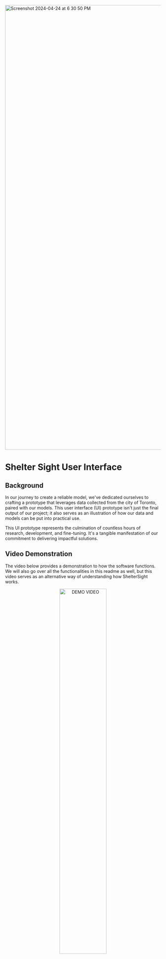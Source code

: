 <img width="1437" alt="Screenshot 2024-04-24 at 6 30 50 PM" src="https://github.com/Tomasdfgh/RBCs_Borealis_AIs_Shelter_Occupancy_Forecast/assets/105636722/2f893bee-4825-437b-9fda-5dacf9281ac7">

# Shelter Sight User Interface
## Background
In our journey to create a reliable model, we've dedicated ourselves to crafting a prototype that leverages data collected from the city of Toronto, paired with our models. This user interface (UI) prototype isn't just the final output of our project; it also serves as an illustration of how our data and models can be put into practical use.

This UI prototype represents the culmination of countless hours of research, development, and fine-tuning. It's a tangible manifestation of our commitment to delivering impactful solutions.

## Video Demonstration
The video below provides a demonstration to how the software functions. We will also go over all the functionalities in this readme as well, but this video serves as an alternative way of understanding how ShelterSight works. 

<div align="center">
    <a href="https://www.youtube.com/watch?v=-DDK9pMYjrk">
    <img src="https://img.youtube.com/vi/-DDK9pMYjrk/0.jpg" alt="DEMO VIDEO" style="width:55%;">
    <p>Shelter Sight Demo</p>
  </a>
</div>

## Shelter Selection

In order to view any information about any shelters, you will have to select the program ID of the shelters in the dropdown of Shelter Selection. Once your shelter have been selected, click on the add button. The Selected Shelters count will increment by 1 when the shelter has been added.

<p align="center">
  <img src="https://github.com/Tomasdfgh/RBCs_Borealis_AIs_Shelter_Occupancy_Forecast/assets/86145397/5fa92fd6-c396-4d89-b6c4-238e4fa535aa" width="650" alt="chessBoard">
  <br>
  <em>Figure 1: Shelter 11895 selected and click on add to increment the counter by 1</em>
</p>

## Shelter Information

This section will display the information of the shelters that you have selected. Click on the Program ID's dropdown, and the options available are the Program IDs of all the shelters that you have selected. Once you clicked on any of the Program IDs, its information will show up in the rest of the sections. Information that is viewable in this section incldues the Organization name, Shelter Group, Location Name, Location Address, Postal Code, and Capacity Type. This section is important as the chosen shelter will be the shelter displayed in the "Output" section and the second graph type as well (more information on that in the "Change and View Graph" section.

<p align="center">
  <img src="https://github.com/Tomasdfgh/RBCs_Borealis_AIs_Shelter_Occupancy_Forecast/assets/86145397/a3a0e024-0f5f-4d88-9e78-105d39d69e57" width="650" alt="chessBoard">
  <br>
  <em>Figure 2: Shelter 11895's information being displayed</em>
</p>


## Remove and Reset Functionalities

To remove a shelter that you have chosen in the Shelter Selection section, you can select that shelter in the Shelter Information's dropdown and click the remove button. That will remove the singular shelter that you have selected and decrease the selected shelters count by 1. You also have the option to reset everything by clicking on the reset button. This will clear all selected shelters and the graph and the Forecast Period dates.

## Forecast Period

Forecast Period is a functionality for the user to choose a specific window of time to look at in the graph. When you have chosen your shelters without a forecast period, you can view every bit of data that is available (which includes all the actual data that has come to pass of every shelters and also their predicted data for the next 60 days as well). When you click on Open Calender for the Forecast Period, a popup will appear with two calendars: one for the start of the window, and one for the end. Once the two dates have been selected, you can click on forecast again, and the graph will shrink to the window that you have selected.

<p align="center">
  <img src="https://github.com/Tomasdfgh/RBCs_Borealis_AIs_Shelter_Occupancy_Forecast/assets/86145397/e113a33d-6391-4533-81e1-a393a9b35913" width="650" alt="chessBoard">
  <br>
  <em>Figure 3: Forecast Period of February 1st to August 1st 2024 Displayed on the graph</em>
</p>

## Change and View Graph, and Download Data

This section covers three different functionalities that are related to the graph and data: Change Graph Type, View Graph, and download data. These three functionalties can be activated by clicking on three different buttons with their corresponding name and symbol.

#### Change Graph Type

You can select multiple shelters to view on the graph; therefore, the graph can become populated with too many different shelters. As a result, you have the option to target specific shelters through the Change Graph Type functionalities. You may target specific shelters by clicking on the shelter's Program ID in the Shelter Information dropdown. To target a different shelter, choose their respective Program ID in the same dropdown, then click on Forecast again.

<p align="center">
  <img src="https://github.com/Tomasdfgh/RBCs_Borealis_AIs_Shelter_Occupancy_Forecast/assets/86145397/9affb9b9-3994-4e74-8085-e1af4f6fa74b" width="650" alt="chessBoard">
  <br>
  <em>Figure 4: Shelter 11831 selected as target for Change Graph Type</em>
</p>

#### View Graph

Clicking on the view graph button, the graph that is currently present in the UI will popout. From the popup graph, you can adjust the size of the graph to view it at different dimensions, and you can also download the graph to your local drive.

#### Download Data

Download data will download the actual and predicted data of everysingle chosen shelter into your local drive as a .csv file. 

<p align="center">
  <img src="https://github.com/Tomasdfgh/RBCs_Borealis_AIs_Shelter_Occupancy_Forecast/assets/86145397/31ed9c26-c442-4b38-ba08-06e14081979c" width="650" alt="chessBoard">
  <br>
  <em>Figure 5: View Graph and Download Data</em>
</p>

## Output

The Output is the section for you to indentify the actual numerical value of the occupancy rate of the chosen shelter. To target a shelter to identify the output, choose its corresponding Program ID in the Shelter Information's dropdown. Once a shelter and date has been selected, the actual numerical data and data type will appear. Data type is an indicator of whether the numerical value that is being displayed is the actual data from that shelter (as in data that has already passed) or predicted data for that shelter from the model.

<p align="center">
  <img src="https://github.com/Tomasdfgh/RBCs_Borealis_AIs_Shelter_Occupancy_Forecast/assets/86145397/d803ebdd-44a8-4b7e-ac05-1aca121a293f" width="650" alt="chessBoard">
  <br>
  <em>Figure 6: Output data for Shelter 11831 on May 1st 2024</em>
</p>

### Select Model

We have implemented different types of LSTM models. You may explore them in the LSTM folder of this repository. You may also choose to see the inferred data from different LSTM implementations. Models included are the Univariate LSTM ([1] jupyter notebook script in the LSTM section), City-wide Multivariate LSTM ([2] jupyter notebook script), and Correlation Grouping LSTM ([3] jupyter notebook script). Every functionalities mentioned above will work the same way, the difference is that the data wil be passed into a different model.
